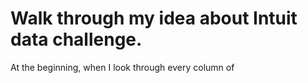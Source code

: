 # Walk through my idea about Intuit data challenge.

At the beginning, when I look through every column of 
